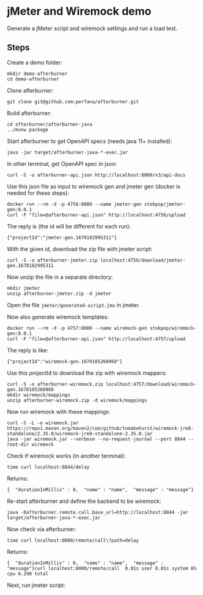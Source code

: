 # jMeter and Wiremock demo

Generate a jMeter script and wiremock settings and run a load test.

## Steps

Create a demo folder:

    mkdir demo-afterburner
    cd demo-afterburner

Clone afterburner:

    git clone git@github.com:perfana/afterburner.git

Build afterburner:

    cd afterburner/afterburner-java
    ../mvnw package

Start afterburner to get OpenAPI specs (needs java 11+ installed):

    java -jar target/afterburner-java-*-exec.jar

In other terminal, get OpenAPI spec in json:

    curl -S -o afterburner-api.json http://localhost:8080/v3/api-docs

Use this json file as input to wiremock gen and jmeter gen
(docker is needed for these steps):

    docker run --rm -d -p 4756:8080 --name jmeter-gen stokpop/jmeter-gen:0.0.1
    curl -F "file=@afterburner-api.json" http://localhost:4756/upload

The reply is (the id will be different for each run):

    {"projectId":"jmeter-gen.1670182995311"}

With the given id, download the zip file with jmeter script:

    curl -S -o afterburner-jmeter.zip localhost:4756/download/jmeter-gen.1670182995311

Now unzip the file in a separate directory:

    mkdir jmeter
    unzip afterburner-jmeter.zip -d jmeter

Open the file `jmeter/generated-script.jmx` in jmeter.

Now also generate wiremock templates:

    docker run --rm -d -p 4757:8080 --name wiremock-gen stokpop/wiremock-gen:0.0.1
    curl -F "file=@afterburner-api.json" http://localhost:4757/upload

The reply is like:

    {"projectId":"wiremock-gen.1670185260968"}

Use this projectId to download the zip with wiremock mappers:

    curl -S -o afterburner-wiremock.zip localhost:4757/download/wiremock-gen.1670185260968
    mkdir wiremock/mappings
    unzip afterburner-wiremock.zip -d wiremock/mappings

Now run wiremock with these mappings:

    curl -S -L -o wiremock.jar https://repo1.maven.org/maven2/com/github/tomakehurst/wiremock-jre8-standalone/2.35.0/wiremock-jre8-standalone-2.35.0.jar
    java -jar wiremock.jar --verbose --no-request-journal --port 8844 --root-dir wiremock

Check if wiremock works (in another terminal):

    time curl localhost:8844/delay

Returns:

    {  "durationInMillis" : 0,  "name" : "name",  "message" : "message"}

Re-start afterburner and define the backend to be wiremock:

    java -Dafterburner.remote.call.base_url=http://localhost:8844 -jar target/afterburner-java-*-exec.jar

Now check via afterburner:

    time curl localhost:8080/remote/call\?path=delay

Returns:

    {  "durationInMillis" : 0,  "name" : "name",  "message" : "message"}curl localhost:8080/remote/call  0.01s user 0.01s system 6% cpu 0.290 total

Next, run jmeter script:

    